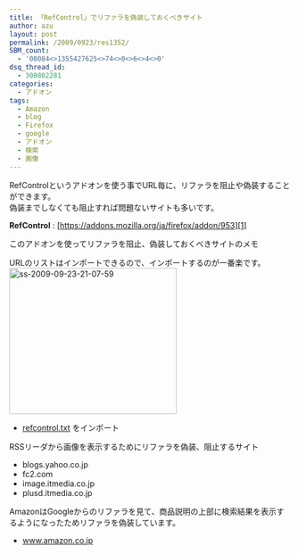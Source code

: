 ```yaml
---
title: 「RefControl」でリファラを偽装しておくべきサイト
author: azu
layout: post
permalink: /2009/0923/res1352/
SBM_count:
  - '00084<>1355427625<>74<>0<>6<>4<>0'
dsq_thread_id:
  - 300802281
categories:
  - アドオン
tags:
  - Amazon
  - blog
  - Firefox
  - google
  - アドオン
  - 検索
  - 画像
---
```

RefControlというアドオンを使う事でURL毎に、リファラを阻止や偽装することができます。  
偽装までしなくても阻止すれば問題ないサイトも多いです。

**RefControl**
:   [https://addons.mozilla.org/ja/firefox/addon/953][1]

このアドオンを使ってリファラを阻止、偽装しておくべきサイトのメモ

URLのリストはインポートできるので、インポートするのが一番楽です。  
[<img class="alignnone size-medium wp-image-1355" title="ss-2009-09-23-21-07-59" src="http://efcl.infol/wp-content/uploads/2009/09/ss-2009-09-23-21-07-59-300x262.png" alt="ss-2009-09-23-21-07-59" width="300" height="262" />][2]

*   [refcontrol.txt][3] をインポート

RSSリーダから画像を表示するためにリファラを偽装、阻止するサイト

*   blogs.yahoo.co.jp
*   fc2.com
*   image.itmedia.co.jp
*   plusd.itmedia.co.jp

AmazonはGoogleからのリファラを見て、商品説明の上部に検索結果を表示するようになったためリファラを偽装しています。

*   www.amazon.co.jp

 [1]: https://addons.mozilla.org/ja/firefox/addon/953 "RefControl"
 [2]: http://efcl.infol/wp-content/uploads/2009/09/ss-2009-09-23-21-07-59.png
 [3]: http://efcl.infol/wp-content/uploads/2009/09/refcontrol.txt